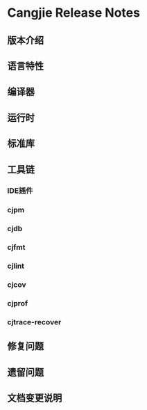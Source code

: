 # Cangjie Release Notes

## 版本介绍

## 语言特性

## 编译器

## 运行时

## 标准库

## 工具链

### IDE插件

### cjpm

### cjdb

### cjfmt

### cjlint

### cjcov

### cjprof

### cjtrace-recover

## 修复问题

## 遗留问题

## 文档变更说明
